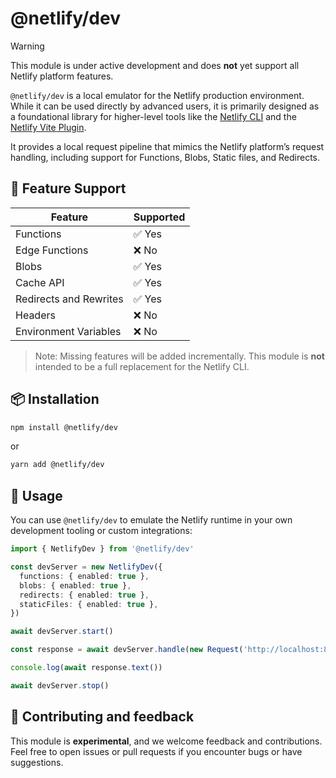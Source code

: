 # @netlify/dev

> [!WARNING]
> This module is under active development and does **not** yet support all Netlify platform features.

`@netlify/dev` is a local emulator for the Netlify production environment. While it can be used directly by advanced
users, it is primarily designed as a foundational library for higher-level tools like the
[Netlify CLI](https://docs.netlify.com/cli/get-started/) and the
[Netlify Vite Plugin](https://docs.netlify.com/integrations/vite/overview/).

It provides a local request pipeline that mimics the Netlify platform’s request handling, including support for
Functions, Blobs, Static files, and Redirects.

## 🚧 Feature Support

| Feature                | Supported |
| ---------------------- | --------- |
| Functions              | ✅ Yes    |
| Edge Functions         | ❌ No     |
| Blobs                  | ✅ Yes    |
| Cache API              | ✅ Yes    |
| Redirects and Rewrites | ✅ Yes    |
| Headers                | ❌ No     |
| Environment Variables  | ❌ No     |

> Note: Missing features will be added incrementally. This module is **not** intended to be a full replacement for the
> Netlify CLI.

## 📦 Installation

```bash
npm install @netlify/dev
```

or

```bash
yarn add @netlify/dev
```

## 🚀 Usage

You can use `@netlify/dev` to emulate the Netlify runtime in your own development tooling or custom integrations:

```ts
import { NetlifyDev } from '@netlify/dev'

const devServer = new NetlifyDev({
  functions: { enabled: true },
  blobs: { enabled: true },
  redirects: { enabled: true },
  staticFiles: { enabled: true },
})

await devServer.start()

const response = await devServer.handle(new Request('http://localhost:8888/path'))

console.log(await response.text())

await devServer.stop()
```

## 🧪 Contributing and feedback

This module is **experimental**, and we welcome feedback and contributions. Feel free to open issues or pull requests if
you encounter bugs or have suggestions.
